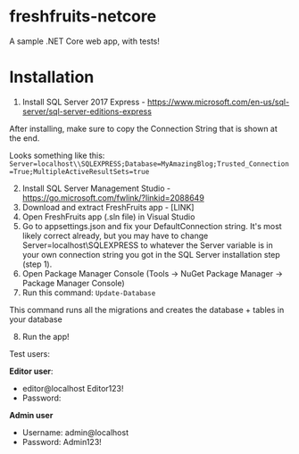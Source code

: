 # freshfruits-netcore
A sample .NET Core web app, with tests!

# Installation

1. Install SQL Server 2017 Express - https://www.microsoft.com/en-us/sql-server/sql-server-editions-express

After installing, make sure to copy the Connection String that is shown at the end. 

Looks something like this: `Server=localhost\\SQLEXPRESS;Database=MyAmazingBlog;Trusted_Connection=True;MultipleActiveResultSets=true`
		
2. Install SQL Server Management Studio - https://go.microsoft.com/fwlink/?linkid=2088649
3. Download and extract FreshFruits app - [LINK]
4. Open FreshFruits app (.sln file) in Visual Studio
5. Go to appsettings.json and fix your DefaultConnection string. It's most likely correct already, but you may have to change Server=localhost\\SQLEXPRESS to whatever the Server variable is in your own connection string you got in the SQL Server installation step (step 1).
6. Open Package Manager Console (Tools -> NuGet Package Manager -> Package Manager Console)
7. Run this command: `Update-Database`

This command runs all the migrations and creates the database + tables in your database

8. Run the app!

Test users:

**Editor user**: 
* editor@localhost Editor123!
* Password: 
	
**Admin user**
* Username: admin@localhost
* Password: Admin123!
